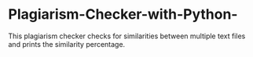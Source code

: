 # Plagiarism-Checker-with-Python-
This plagiarism checker checks for similarities between multiple text files and prints the similarity percentage. 
